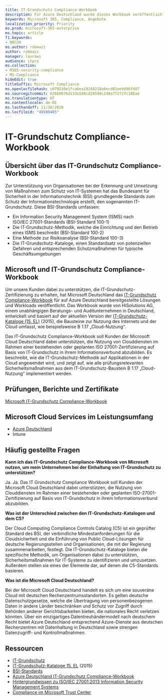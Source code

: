 ```yaml
---
title: IT-Grundschutz Compliance-Workbook
description: Für Azure Deutschland wurde dieses Workbook veröffentlicht, um unsere Kunden zu unterstützen, eine Zertifizierung auf Basis von IT-Grundschutz zu erhalten.
keywords: Microsoft 365, Compliance, Angebote
localization_priority: Priority
ms.prod: microsoft-365-enterprise
ms.topic: article
f1.keywords:
- NOCSH
ms.author: robmazz
author: robmazz
manager: laurawi
audience: itpro
ms.collection:
- M365-security-compliance
- MS-Compliance
hideEdit: true
titleSuffix: Microsoft Compliance
ms.openlocfilehash: c079230e1fca6ea19248218a6ecd01eeb896fd87
ms.sourcegitcommit: 626b0076d133e588cd28598c149a7f272fc18bae
ms.translationtype: HT
ms.contentlocale: de-DE
ms.lasthandoff: 11/30/2020
ms.locfileid: "49509485"
---
```

# <a name="it-grundschutz-compliance-workbook"></a>IT-Grundschutz Compliance-Workbook

## <a name="it-grundschutz-compliance-workbook-overview"></a>Übersicht über das IT-Grundschutz Compliance-Workbook

Zur Unterstützung von Organisationen bei der Erkennung und Umsetzung von Maßnahmen zum Schutz von IT-Systemen hat das Bundesamt für Sicherheit in der Informationstechnik (BSI) grundlegende Standards zum Schutz der Informationstechnologie erstellt, den sogenannten IT-Grundschutz. Diese BSI-Standards umfassen:

- Ein Information Security Management System (ISMS) nach ISO/IEC 27001-Standards (BSI-Standard 100-1)
- Die IT-Grundschutz-Methodik, welche die Einrichtung und den Betrieb eines ISMS beschreibt (BSI-Standard 100-2)
- Eine Methode zur Risikoanalyse (BSI-Standard 100-3)
- Die IT-Grundschutz-Kataloge, einen Standardsatz von potenziellen Gefahren und entsprechenden Schutzmaßnahmen für typische Geschäftsumgebungen

## <a name="microsoft-and-it-grundschutz-compliance-workbook"></a>Microsoft und IT-Grundschutz Compliance-Workbook

Um unsere Kunden dabei zu unterstützen, die IT-Grundschutz-Zertifizierung zu erhalten, hat Microsoft Deutschland das [IT-Grundschutz Compliance-Workbook](https://aka.ms/grundschutzworkbook) für auf Azure Deutschland bereitgestellte Lösungen und Workloads veröffentlicht. Das Workbook wurde von HiSolutions AG, einem unabhängigen Beratungs- und Auditunternehmen in Deutschland, entwickelt und basiert auf der aktuellen Version der [ IT-Grundschutz-Kataloge (15. EL)](https://www.bsi.bund.de/SharedDocs/Downloads/DE/BSI/Grundschutz/International/GSK_15_EL_EN_Draft.pdf?__blob=publicationFile&v=2) (2015), die Bausteine zur Nutzung des Internets und der Cloud umfasst, wie beispielsweise B 1.17 „Cloud-Nutzung“.

Das IT-Grundschutz Compliance-Workbook soll Kunden der Microsoft Cloud Deutschland dabei unterstützen, die Nutzung von Clouddiensten im Rahmen einer bestehenden oder geplanten ISO 27001-Zertifizierung auf Basis von IT-Grundschutz in ihrem Informationsverbund abzubilden. Es beschreibt, wie die IT-Grundschutz-Methodik auf Applikationen in der Cloud angewendet wird, und zeigt auf, wie alle prüfungsrelevanten Sicherheitsmaßnahmen aus dem IT-Grundschutz-Baustein B 1.17 „Cloud-Nutzung“ implementiert werden.

## <a name="audits-reports-and-certificates"></a>Prüfungen, Berichte und Zertifikate

[Microsoft IT-Grundschutz Compliance-Workbook](https://aka.ms/grundschutzworkbook)

## <a name="microsoft-in-scope-cloud-services"></a>Microsoft Cloud Services im Leistungsumfang

- [Azure Deutschland](https://aka.ms/AzureCompliance)
- Intune

## <a name="frequently-asked-questions"></a>Häufig gestellte Fragen

**Kann ich das IT-Grundschutz Compliance-Workbook von Microsoft nutzen, um mein Unternehmen bei der Einhaltung von IT-Grundschutz zu unterstützen?**

Ja. Ja. Das IT Grundschutz Compliance Workbook soll Kunden der Microsoft Cloud Deutschland dabei unterstützen, die Nutzung von Clouddiensten im Rahmen einer bestehenden oder geplanten ISO-27001-Zertifizierung auf Basis von IT-Grundschutz in ihrem Informationsverbund abzubilden.

**Was ist der Unterschied zwischen den IT-Grundschutz-Katalogen und dem C5?**

Der Cloud Computing Compliance Controls Catalog (C5) ist ein geprüfter Standard des BSI, der verbindliche Mindestanforderungen für die Cloudsicherheit und die Einführung von Public Cloud-Lösungen für deutsche Regierungsstellen und Organisationen, die mit der Regierung zusammenarbeiten, festlegt. Die IT-Grundschutz-Kataloge bieten die spezifische Methodik, um Organisationen dabei zu unterstützen, Sicherheitsmaßnahmen für IT-Systeme zu identifizieren und umzusetzen. Außerdem stellen sie eines der Elemente dar, auf denen die C5-Standards basieren.

**Was ist die Microsoft Cloud Deutschland?**

Bei der Microsoft Cloud Deutschland handelt es sich um eine souveräne Cloud mit deutschen Rechenzentrumsstandorten. Es gelten deutsche Datenschutzgesetze, welche die Übertragung von personenbezogenen Daten in andere Länder beschränken und Schutz vor Zugriff durch Behörden anderer Gerichtsbarkeiten bieten, die nationales Recht verletzen könnten. Über ein einzigartiges Datentreuhändermodell nach deutschem Recht bietet Azure Deutschland entsprechend Azure-Dienste aus deutschen Rechenzentren mit Datenhaltung in Deutschland sowie strengen Datenzugriff- und Kontrollmaßnahmen.

## <a name="resources"></a>Ressourcen

- [IT-Grundschutz](https://www.bsi.bund.de/EN/Topics/ITGrundschutz/ITGrundschutzHome/itgrundschutzhome_node.html;jsessionid=5ABC53411232B460035220974AE634C4.1_cid351)
- [IT-Grundschutz-Kataloge 15. EL](https://www.bsi.bund.de/SharedDocs/Downloads/DE/BSI/Grundschutz/International/GSK_15_EL_EN_Draft.pdf?__blob=publicationFile&v=2) (2015)
- [BSI-Standards](https://www.bsi.bund.de/EN/Publications/BSIStandards/BSIStandards_node.html)
- [Azure Deutschland IT-Grundschutz Compliance-Workbook](https://aka.ms/grundschutzworkbook)
- [Hintergrundwissen zu ISO/IEC 27001:2013 Information Security Management Systems](offering-iso-27001.md)
- [Compliance im Microsoft Trust Center](https://www.microsoft.com/trust-center/compliance/compliance-overview)
